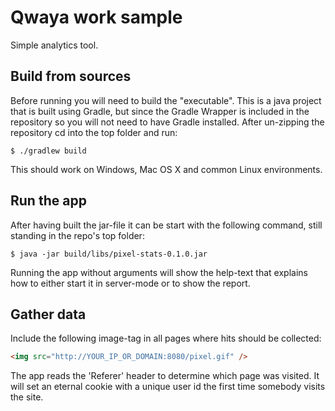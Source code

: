 Qwaya work sample
=================
Simple analytics tool.

Build from sources
------------------
Before running you will need to build the "executable". This is a java project that is built using Gradle, but since the Gradle Wrapper is included in the repository so you will not need to have Gradle installed. After un-zipping the repository cd into the top folder and run:
```console
$ ./gradlew build
```
This should work on Windows, Mac OS X and common Linux environments.

Run the app
-----------
After having built the jar-file it can be start with the following command, still standing in the repo's top folder:
```console
$ java -jar build/libs/pixel-stats-0.1.0.jar
```
Running the app without arguments will show the help-text that explains how to either start it in server-mode or to show the report.

Gather data
-----------
Include the following image-tag in all pages where hits should be collected:
```html
<img src="http://YOUR_IP_OR_DOMAIN:8080/pixel.gif" />
```
The app reads the 'Referer' header to determine which page was visited. It will set an eternal cookie with a unique user id the first time somebody visits the site.
